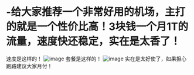 # -给大家推荐一个非常好用的机场，主打的就是一个性价比高！3块钱一个月1T的流量，速度快还稳定，实在是太香了！
速度是这样的！
![image](https://github.com/user-attachments/assets/dd126231-5190-4355-a7d5-ed679f655962)
套餐是这样的！
![image](https://github.com/user-attachments/assets/1ae74989-908f-451a-b1e9-9f52815e6207)
实在是太好使了，如果担心跑路建议大家月付！
